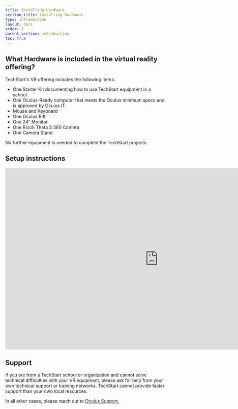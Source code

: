 ```yaml
---
title: Installing Hardware
section_title: Installing Hardware
type: introduction
layout: docs
order: 2
parent_section: introduction
toc: true
---
```



## What Hardware is included in the virtual reality offering?
TechStart's VR offering includes the following items:
* One Starter Kit documenting how to use TechStart equipment in a school.
* One Oculus-Ready computer that meets the Oculus minimum specs and is approved by Oculus IT.
* Mouse and Keyboard
* One Oculus Rift
* One 24” Monitor
* One Ricoh Theta S 360 Camera
* One Camera Stand

No further equipment is needed to complete the TechStart projects.

## Setup instructions

<iframe src="https://docs.google.com/presentation/d/1k_yq8TJoVs_PdRIlrozSie5fnfcaAsG9P5oM3vJve6Y/embed?start=false&loop=false&delayms=3000" frameborder="0" width="960" height="569" allowfullscreen="true" mozallowfullscreen="true" webkitallowfullscreen="true"></iframe>

## Support
If you are from a TechStart school or organization and cannot solve technical difficulties with your VR equipment, please ask for help from your own technical support or training networks. TechStart cannot provide faster support than your own local resources.

In all other cases, please reach out to <a href="https://support.oculus.com/">Oculus Support.</a>